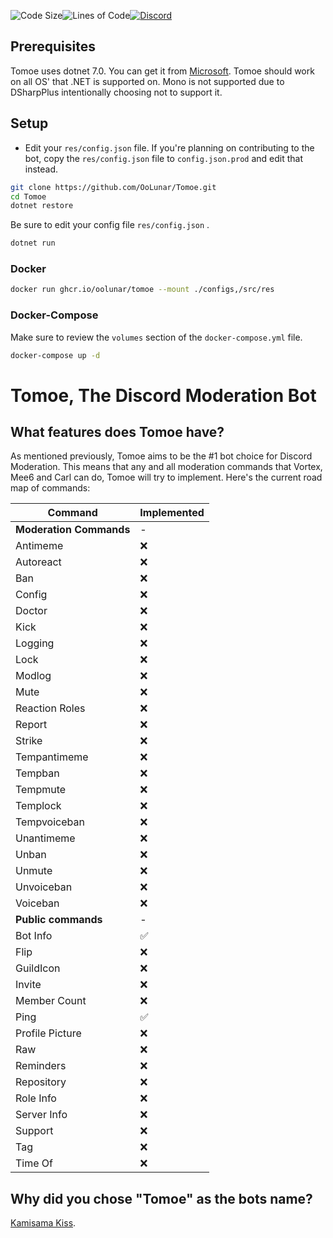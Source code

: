 ![Code Size](https://img.shields.io/github/languages/code-size/OoLunar/Tomoe?style=for-the-badge&logo=appveyor&color=blueviolet&logo=none)![Lines of Code](https://img.shields.io/tokei/lines/github/OoLunar/Tomoe?style=for-the-badge&logo=appveyor&color=blueviolet&label=Total%20Lines%20of%20Code&logo=none)[![Discord](https://img.shields.io/discord/832354798153236510?style=for-the-badge&color=blueviolet&label=Chat%20On%20Discord&logo=discord)](https://discord.gg/5gm3pUt8Fg)

## Prerequisites

Tomoe uses dotnet 7.0. You can get it from [Microsoft](https://dotnet.microsoft.com/download/dotnet/7.0). Tomoe should work on all OS' that .NET is supported on. Mono is not supported due to DSharpPlus intentionally choosing not to support it.

## Setup

* Edit your `res/config.json` file. If you're planning on contributing to the bot, copy the `res/config.json` file to `config.json.prod` and edit that instead.

``` bash
git clone https://github.com/OoLunar/Tomoe.git
cd Tomoe
dotnet restore
```

Be sure to edit your config file `res/config.json` .

``` bash
dotnet run
```

### Docker

``` bash
docker run ghcr.io/oolunar/tomoe --mount ./configs,/src/res
```

### Docker-Compose

Make sure to review the `volumes` section of the `docker-compose.yml` file.

``` bash
docker-compose up -d
```

# Tomoe, The Discord Moderation Bot

## What features does Tomoe have?

As mentioned previously, Tomoe aims to be the #1 bot choice for Discord Moderation. This means that any and all moderation commands that Vortex, Mee6 and Carl can do, Tomoe will try to implement. Here's the current road map of commands:

| Command                 | Implemented  |
|------------------------ |--------------|
| **Moderation Commands** | -            |
| Antimeme                | ❌           |
| Autoreact               | ❌           |
| Ban                     | ❌           |
| Config                  | ❌           |
| Doctor                  | ❌           |
| Kick                    | ❌           |
| Logging                 | ❌           |
| Lock                    | ❌           |
| Modlog                  | ❌           |
| Mute                    | ❌           |
| Reaction Roles          | ❌           |
| Report                  | ❌           |
| Strike                  | ❌           |
| Tempantimeme            | ❌           |
| Tempban                 | ❌           |
| Tempmute                | ❌           |
| Templock                | ❌           |
| Tempvoiceban            | ❌           |
| Unantimeme              | ❌           |
| Unban                   | ❌           |
| Unmute                  | ❌           |
| Unvoiceban              | ❌           |
| Voiceban                | ❌           |
| **Public commands**     | -            |
| Bot Info                | ✅           |
| Flip                    | ❌           |
| GuildIcon               | ❌           |
| Invite                  | ❌           |
| Member Count            | ❌           |
| Ping                    | ✅           |
| Profile Picture         | ❌           |
| Raw                     | ❌           |
| Reminders               | ❌           |
| Repository              | ❌           |
| Role Info               | ❌           |
| Server Info             | ❌           |
| Support                 | ❌           |
| Tag                     | ❌           |
| Time Of                 | ❌           |


## Why did you chose "Tomoe" as the bots name?

[Kamisama Kiss](https://www.funimation.com/shows/kamisama-kiss/).

